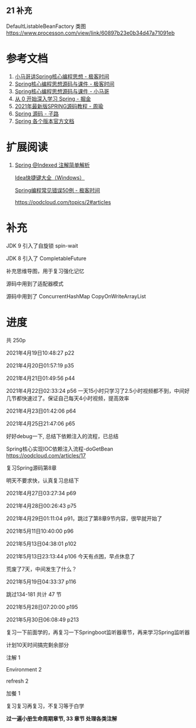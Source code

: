 ## 21 补充





DefaultListableBeanFactory 类图 https://www.processon.com/view/link/60897b23e0b34d47a71091eb





# 参考文档

1. [小马哥讲Spring核心编程思想 - 极客时间](https://time.geekbang.org/course/intro/100042601)
2. [Spring核心编程思想源码与课件 - 极客时间](https://gitee.com/geektime-geekbang/geekbang-lessons)
3. [Spring核心编程思想源码与课件 - 小马哥](https://github.com/mercyblitz/geekbang-lessons)
4. [从 0 开始深入学习 Spring - 掘金](https://juejin.cn/book/6857911863016390663)
5. [2021年最新版SPRING源码教程 - 周瑜](https://www.bilibili.com/video/BV1dK4y127mH)
6. [Spring 源码 - 子路](https://www.bilibili.com/video/BV19i4y1g7hA)
7. [Spring 各个版本官方文档](https://docs.spring.io/spring-framework/docs/)



# 扩展阅读

1. [Spring @Indexed 注解简单解析](https://www.cnblogs.com/aflyun/p/11992101.html)

   [Idea快捷键大全（Windows）](https://blog.csdn.net/qq_38963960/article/details/895527)

   [Spring编程常见错误50例 - 极客时间](https://time.geekbang.org/column/intro/100077001)

   https://oodcloud.com/topics/2#articles

# 补充

JDK 9 引入了自旋锁 spin-wait

JDK 8 引入了 CompletableFuture

补充思维导图，用于复习强化记忆

源码中用到了适配器模式

源码中用到了 ConcurrentHashMap CopyOnWriteArrayList





# 进度

共 250p



2021年4月19日10:48:27		p22

2021年4月20日01:57:19        p35

2021年4月21日01:49:56        p44

2021年4月22日02:33:24        p56			一天15小时只学习了2.5小时视频都不到，中间好几节都快速过了。保证自己每天4小时视频，提高效率

2021年4月23日01:42:06        p64

2021年4月25日21:47:06        p65

好好debug一下, 总结下依赖注入的流程，已总结



Spring核心实现IOC依赖注入流程-doGetBean  https://oodcloud.com/articles/17

复习Spring源码第8章

明天不要求快，认真复习总结下

2021年4月27日03:27:34       p69

2021年4月28日00:26:43       p75

2021年4月29日01:11:04		p91，跳过了第8章9节内容，很早就开始了



2021年5月11日10:40:00        p96

2021年5月13日04:38:01		p102

2021年5月13日23:13:44        p106     今天有点困，早点休息了

荒废了7天，中间发生了什么？

2021年5月19日04:33:37       p116



跳过134-181 共计 47 节

2021年5月28日07:20:00       p195

2021年5月30日06:08:49       p213





复习一下前面学的，再复习一下Springboot监听器章节，再来学习Spring监听器





计划10天时间搞完剩余部分

注解 1

Environment 2

refresh 2

加餐 1



复习复习再复习，不复习等于白学





**过一遍小册生命周期章节, 33 章节 处理各类注解**
